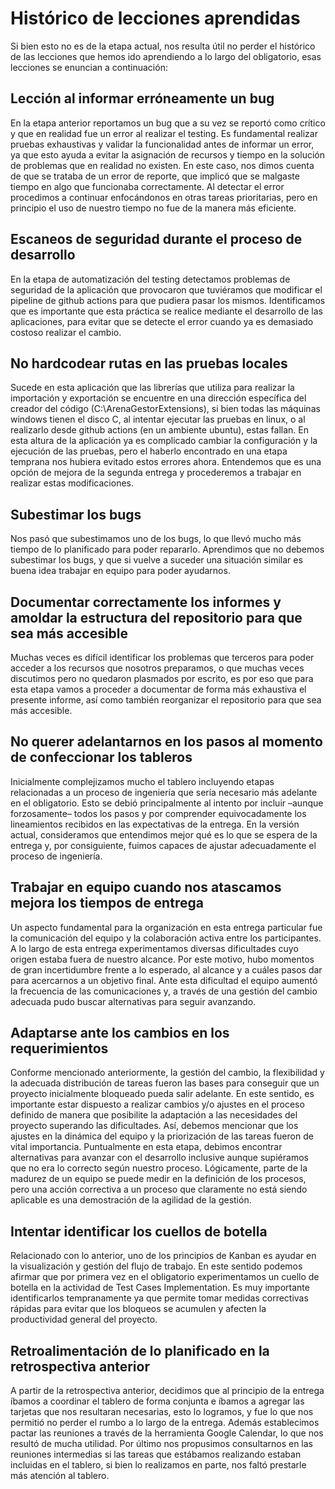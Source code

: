 # Histórico de lecciones aprendidas

Si bien esto no es de la etapa actual, nos resulta útil no perder el histórico de las lecciones que hemos ido aprendiendo a lo largo del obligatorio, esas lecciones se enuncian a continuación:

## Lección al informar erróneamente un bug

En la etapa anterior reportamos un bug que a su vez se reportó como crítico y que en realidad fue un error al realizar el testing. Es fundamental realizar pruebas exhaustivas y validar la funcionalidad antes de informar un error, ya que esto ayuda a evitar la asignación de recursos y tiempo en la solución de problemas que en realidad no existen. En este caso, nos dimos cuenta de que se trataba de un error de reporte, que implicó que se malgaste tiempo en algo que funcionaba correctamente. Al detectar el error procedimos a continuar enfocándonos en otras tareas prioritarias, pero en principio el uso de nuestro tiempo no fue de la manera más eficiente.

## Escaneos de seguridad durante el proceso de desarrollo

En la etapa de automatización del testing detectamos problemas de seguridad de la aplicación que provocaron que tuviéramos que modificar el pipeline de github actions para que pudiera pasar los mismos. Identificamos que es importante que esta práctica se realice mediante el desarrollo de las aplicaciones, para evitar que se detecte el error cuando ya es demasiado costoso realizar el cambio.

## No hardcodear rutas en las pruebas locales

Sucede en esta aplicación que las librerías que utiliza para realizar la importación y exportación se encuentre en una dirección específica del creador del código (C:\ArenaGestorExtensions), si bien todas las máquinas windows tienen el disco C, al intentar ejecutar las pruebas en linux, o al realizarlo desde github actions (en un ambiente ubuntu), estas fallan. En esta altura de la aplicación ya es complicado cambiar la configuración y la ejecución de las pruebas, pero el haberlo encontrado en una etapa temprana nos hubiera evitado estos errores ahora. Entendemos que es una opción de mejora de la segunda entrega y procederemos a trabajar en realizar estas modificaciones.

## Subestimar los bugs

Nos pasó que subestimamos uno de los bugs, lo que llevó mucho más tiempo de lo planificado para poder repararlo. Aprendimos que no debemos subestimar los bugs, y que si vuelve a suceder una situación similar es buena idea trabajar en equipo para poder ayudarnos.

## Documentar correctamente los informes y amoldar la estructura del repositorio para que sea más accesible

Muchas veces es difícil identificar los problemas que terceros para poder acceder a los recursos que nosotros preparamos, o que muchas veces discutimos pero no quedaron plasmados por escrito, es por eso que para esta etapa vamos a proceder a documentar de forma más exhaustiva el presente informe, así como también reorganizar el repositorio para que sea más accesible.

## No querer adelantarnos en los pasos al momento de confeccionar los tableros

Inicialmente complejizamos mucho el tablero incluyendo etapas relacionadas a un proceso de ingeniería que sería necesario más adelante en el obligatorio. Esto se debió principalmente al intento por incluir –aunque forzosamente– todos los pasos y por comprender equivocadamente los lineamientos recibidos en las expectativas de la entrega. En la versión actual, consideramos que entendimos mejor qué es lo que se espera de la entrega y, por consiguiente, fuimos capaces de ajustar adecuadamente el proceso de ingeniería.

## Trabajar en equipo cuando nos atascamos mejora los tiempos de entrega

Un aspecto fundamental para la organización en esta entrega particular fue la comunicación del equipo y la colaboración activa entre los participantes. A lo largo de esta entrega experimentamos diversas dificultades cuyo origen estaba fuera de nuestro alcance. Por este motivo, hubo momentos de gran incertidumbre frente a lo esperado, al alcance y a cuáles pasos dar para acercarnos a un objetivo final. Ante esta dificultad el equipo aumentó la frecuencia de las comunicaciones y, a través de una gestión del cambio adecuada pudo buscar alternativas para seguir avanzando.

## Adaptarse ante los cambios en los requerimientos

Conforme mencionado anteriormente, la gestión del cambio, la flexibilidad y la adecuada distribución de tareas fueron las bases para conseguir que un proyecto inicialmente bloqueado pueda salir adelante. En este sentido, es importante estar dispuesto a realizar cambios y/o ajustes en el proceso definido de manera que posibilite la adaptación a las necesidades del proyecto superando las dificultades. Así, debemos mencionar que los ajustes en la dinámica del equipo y la priorización de las tareas fueron de vital importancia. Puntualmente en esta etapa, debimos encontrar alternativas para avanzar con el desarrollo inclusive aunque supiéramos que no era lo correcto según nuestro proceso. Lógicamente, parte de la madurez de un equipo se puede medir en la definición de los procesos, pero una acción correctiva a un proceso que claramente no está siendo aplicable es una demostración de la agilidad de la gestión.

## Intentar identificar los cuellos de botella

Relacionado con lo anterior, uno de los principios de Kanban es ayudar en la visualización y gestión del flujo de trabajo. En este sentido podemos afirmar que por primera vez en el obligatorio experimentamos un cuello de botella en la actividad de Test Cases Implementation. Es muy importante identificarlos tempranamente ya que permite tomar medidas correctivas rápidas para evitar que los bloqueos se acumulen y afecten la productividad general del proyecto.

## Retroalimentación de lo planificado en la retrospectiva anterior

A partir de la retrospectiva anterior, decidimos que al principio de la entrega íbamos a coordinar el tablero de forma conjunta e íbamos a agregar las tarjetas que nos resultaran necesarias, esto lo logramos, y fue lo que nos permitió no perder el rumbo a lo largo de la entrega. Además establecimos pactar las reuniones a través de la herramienta Google Calendar, lo que nos resultó de mucha utilidad. Por último nos propusimos consultarnos en las reuniones intermedias si las tareas que estábamos realizando estaban incluidas en el tablero, si bien lo realizamos en parte, nos faltó prestarle más atención al tablero.
